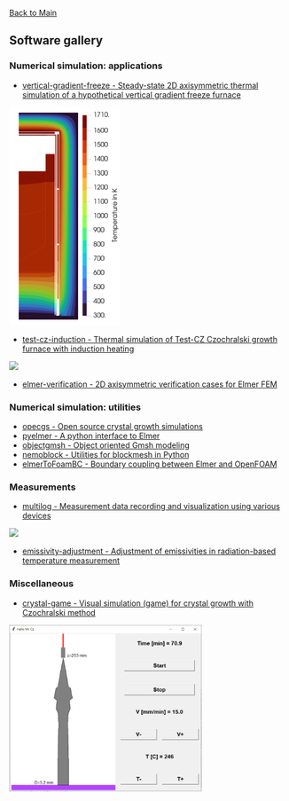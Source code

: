 
[Back to Main](https://nemocrys.github.io)

## Software gallery

### Numerical simulation: applications

- [vertical-gradient-freeze - Steady-state 2D axisymmetric thermal simulation of a hypothetical vertical gradient freeze furnace](https://github.com/nemocrys/vertical-gradient-freeze)

<img src="https://raw.githubusercontent.com/nemocrys/vertical-gradient-freeze/master/result.png" width="200">

- [test-cz-induction - Thermal simulation of Test-CZ Czochralski growth furnace with induction heating](https://github.com/nemocrys/test-cz-induction)

<img src="https://ars.els-cdn.com/content/image/1-s2.0-S002202482200238X-gr2_lrg.jpg" width="200">

- [elmer-verification - 2D axisymmetric verification cases for Elmer FEM](https://github.com/nemocrys/elmer-verification)

### Numerical simulation: utilities

- [opecgs - Open source crystal growth simulations](https://github.com/nemocrys/opencgs)
- [pyelmer - A python interface to Elmer](https://github.com/nemocrys/pyelmer)
- [objectgmsh - Object oriented Gmsh modeling](https://github.com/nemocrys/objectgmsh)
- [nemoblock - Utilities for blockmesh in Python](https://github.com/nemocrys/nemoblock)
- [elmerToFoamBC - Boundary coupling between Elmer and OpenFOAM](https://github.com/nemocrys/elmerToFoamBC)

### Measurements

- [multilog - Measurement data recording and visualization using various devices](https://github.com/nemocrys/multilog)

<img src="https://raw.githubusercontent.com/nemocrys/multilog/master/multilog.png" width="300">

- [emissivity-adjustment - Adjustment of emissivities in radiation-based temperature measurement](https://github.com/nemocrys/emissivity-adjustment)

### Miscellaneous

- [crystal-game - Visual simulation (game) for crystal growth with Czochralski method](https://github.com/nemocrys/crystal-game)

<img src="https://raw.githubusercontent.com/nemocrys/crystal-game/master/screenshot.png" height="300">
